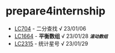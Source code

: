# prepare4internship

- [LC704](https://leetcode.cn/problems/binary-search/) - 二分查找 √ 23/01/06
- [LC1664](https://leetcode.cn/problems/ways-to-make-a-fair-array/) - **平衡数组** √ 23/01/28 _**`滚动数组`**_
- [LC2315](https://leetcode.cn/problems/count-asterisks/) - 统计星号 √ 23/01/29